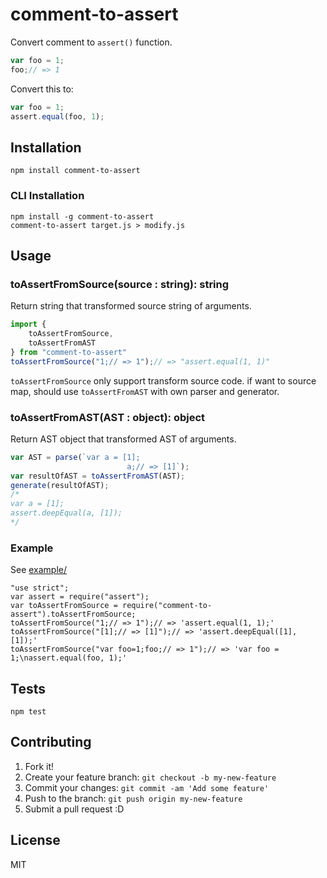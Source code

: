 # comment-to-assert

Convert comment to `assert()` function.

```js
var foo = 1;
foo;// => 1
```

Convert this to:

```js
var foo = 1;
assert.equal(foo, 1);
```

## Installation

    npm install comment-to-assert

### CLI Installation

    npm install -g comment-to-assert
    comment-to-assert target.js > modify.js

## Usage

### toAssertFromSource(source : string): string

Return string that transformed source string of arguments.

```js
import {
    toAssertFromSource,
    toAssertFromAST
} from "comment-to-assert"
toAssertFromSource("1;// => 1");// => "assert.equal(1, 1)"
```

`toAssertFromSource` only support transform source code.
if want to source map, should use `toAssertFromAST` with own parser and generator.

### toAssertFromAST(AST : object): object

Return AST object that transformed AST of arguments.

```js
var AST = parse(`var a = [1];
                          a;// => [1]`);
var resultOfAST = toAssertFromAST(AST);
generate(resultOfAST);
/*
var a = [1];
assert.deepEqual(a, [1]);
*/
```

### Example

See [example/](example/)

```
"use strict";
var assert = require("assert");
var toAssertFromSource = require("comment-to-assert").toAssertFromSource;
toAssertFromSource("1;// => 1");// => 'assert.equal(1, 1);'
toAssertFromSource("[1];// => [1]");// => 'assert.deepEqual([1], [1]);'
toAssertFromSource("var foo=1;foo;// => 1");// => 'var foo = 1;\nassert.equal(foo, 1);'
```

## Tests

    npm test

## Contributing

1. Fork it!
2. Create your feature branch: `git checkout -b my-new-feature`
3. Commit your changes: `git commit -am 'Add some feature'`
4. Push to the branch: `git push origin my-new-feature`
5. Submit a pull request :D

## License

MIT